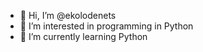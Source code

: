 - 👋 Hi, I’m @ekolodenets
- 👀 I’m interested in programming in Python
- 🌱 I’m currently learning Python

[brightgreen]:https://www.codewars.com/users/Ekolodenets/badges/large
<!---
ekolodenets/ekolodenets is a ✨ special ✨ repository because its `README.md` (this file) appears on your GitHub profile.
You can click the Preview link to take a look at your changes.
--->
